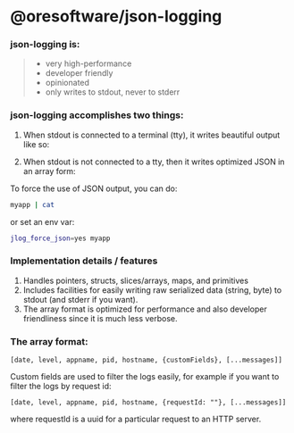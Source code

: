

# @oresoftware/json-logging

### json-logging is:

>
> * very high-performance
> * developer friendly
> * opinionated 
> * only writes to stdout, never to stderr
>


### json-logging accomplishes two things:

1. When stdout is connected to a terminal (tty), it writes beautiful output like so:



2. When stdout is not connected to a tty, then it writes optimized JSON in an array form:


To force the use of JSON output, you can do:

```bash
myapp | cat
```

or set an env var:

```bash
jlog_force_json=yes myapp 
```


### Implementation details / features

1. Handles pointers, structs, slices/arrays, maps, and primitives
2. Includes facilities for easily writing raw serialized data (string, byte) to stdout (and stderr if you want).
3. The array format is optimized for performance and also developer friendliness since it is much less verbose.


### The array format:

```
[date, level, appname, pid, hostname, {customFields}, [...messages]]
```

Custom fields are used to filter the logs easily, for example if you want to filter the logs by request id:

```
[date, level, appname, pid, hostname, {requestId: ""}, [...messages]]
```

where requestId is a uuid for a particular request to an HTTP server.





